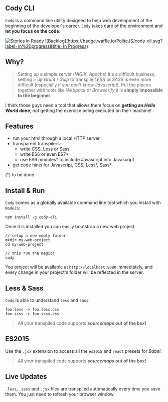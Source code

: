 Cody CLI
---

`Cody` is a command line utility designed to help web development at the beginning 
of the developer's career. `Cody` takes care of the environment and **let you focus on the code**.

[![Stories in Ready](https://badge.waffle.io/PoliteJS/cody-cli.svg?label=ready&title=Ready)](http://waffle.io/PoliteJS/cody-cli)
[![Backlog](https://badge.waffle.io/PoliteJS/cody-cli.svg?label=in%20progress&title=In Progress)](http://waffle.io/PoliteJS/cody-cli)

## Why?

> Setting up a simple server (_NIGIX_, _Apache_) it's a difficult business, setting > up _Grunt_ / _Gulp_ to transpile _LESS_ or _SASS_ is even more difficult
> (especially if you don't know _Javascript_). Put the pieces together with tools 
> like _Webpack_ or _Browserify_ it is **simply impossible to the beginner**.

I think those guys need a tool that allows them focus on **getting an _Hello World_ done**, not getting the exercise being executed on their machine!

## Features

- run your html through a local HTTP server
- transparent transpilers:
  - write CSS, Less or Sass
  - write ES6 or even ES7*
  - use ES6 modules* to include Javascript into Javascript
- get code hints for Javascript, CSS, Less*, Sass*
  
(*) to be done

## Install & Run

`Cody` comes as a globally available command line tool which you install with `NodeJS`:

    npm install -g cody-cli
    
    
Once it is installed you can easily bootstrap a new web project:

    // setup a new empty folder
    mkdir my-web-project
    cd my-web-project
    
    // this run the magic!
    cody 
   
You project will be available at `http://localhost:8080` immediately, and every 
change in your project's folder will be reflected in the server.
   
## Less & Sass

`Cody` is able to understand `less` and `sass`:

	foo.less -> foo.less.css
	foo.scss -> foo.scss.css
	
> All your transpiled code supports **_sourcemaps_ out of the box!**

## ES2015

Use the `.jsx` extension to access all the `es2015` and `react` presets for _Babel_.

> All your transpiled code supports **_sourcemaps_ out of the box!**

## Live Updates

`.less`, `.sass` and `.jsx` files are transpiled automatically every time you save them. You just need to refresh your browser window.






